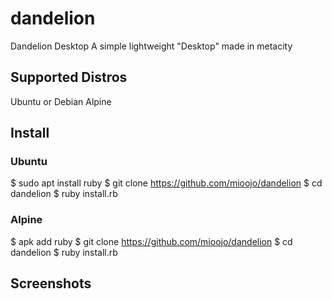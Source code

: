 # dandelion
Dandelion Desktop
A simple lightweight "Desktop" made in metacity

## Supported Distros
Ubuntu or Debian
Alpine

## Install
### Ubuntu
$ sudo apt install ruby
$ git clone https://github.com/mioojo/dandelion
$ cd dandelion
$ ruby install.rb

### Alpine
$ apk add ruby
$ git clone https://github.com/mioojo/dandelion
$ cd dandelion
$ ruby install.rb

## Screenshots
